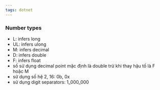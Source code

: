 ```yaml
---
tags: dotnet 
---
```

### Number types

- L: infers long
- UL: infers ulong
- M: infers decimal
- D: infers double
- F: infers float
- số sử dụng decimal point mặc định là double trừ khi thay hậu tố là F hoặc M
- sử dụng số hệ 2, 16: 0b, 0x
- sử dụng digit separators: 1_000_000